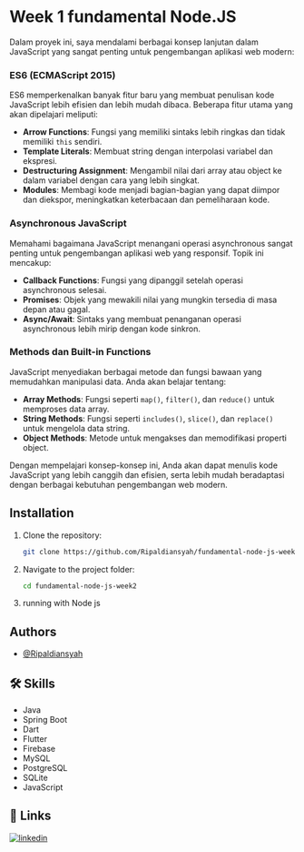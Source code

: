 # Week 1 fundamental Node.JS

Dalam proyek ini, saya mendalami berbagai konsep lanjutan dalam JavaScript yang sangat penting untuk pengembangan aplikasi web modern:

### ES6 (ECMAScript 2015)
ES6 memperkenalkan banyak fitur baru yang membuat penulisan kode JavaScript lebih efisien dan lebih mudah dibaca. Beberapa fitur utama yang akan dipelajari meliputi:
- **Arrow Functions**: Fungsi yang memiliki sintaks lebih ringkas dan tidak memiliki `this` sendiri.
- **Template Literals**: Membuat string dengan interpolasi variabel dan ekspresi.
- **Destructuring Assignment**: Mengambil nilai dari array atau object ke dalam variabel dengan cara yang lebih singkat.
- **Modules**: Membagi kode menjadi bagian-bagian yang dapat diimpor dan diekspor, meningkatkan keterbacaan dan pemeliharaan kode.

### Asynchronous JavaScript
Memahami bagaimana JavaScript menangani operasi asynchronous sangat penting untuk pengembangan aplikasi web yang responsif. Topik ini mencakup:
- **Callback Functions**: Fungsi yang dipanggil setelah operasi asynchronous selesai.
- **Promises**: Objek yang mewakili nilai yang mungkin tersedia di masa depan atau gagal.
- **Async/Await**: Sintaks yang membuat penanganan operasi asynchronous lebih mirip dengan kode sinkron.

### Methods dan Built-in Functions
JavaScript menyediakan berbagai metode dan fungsi bawaan yang memudahkan manipulasi data. Anda akan belajar tentang:
- **Array Methods**: Fungsi seperti `map()`, `filter()`, dan `reduce()` untuk memproses data array.
- **String Methods**: Fungsi seperti `includes()`, `slice()`, dan `replace()` untuk mengelola data string.
- **Object Methods**: Metode untuk mengakses dan memodifikasi properti object.

Dengan mempelajari konsep-konsep ini, Anda akan dapat menulis kode JavaScript yang lebih canggih dan efisien, serta lebih mudah beradaptasi dengan berbagai kebutuhan pengembangan web modern.


## Installation

1. Clone the repository:
   ```bash
   git clone https://github.com/Ripaldiansyah/fundamental-node-js-week2.git

2. Navigate to the project folder:
    ```bash
    cd fundamental-node-js-week2
    
3. running with Node js
## Authors

- [@Ripaldiansyah](https://github.com/Ripaldiansyah)


## 🛠 Skills
- Java
- Spring Boot
- Dart
- Flutter
- Firebase
- MySQL
- PostgreSQL
- SQLite
- JavaScript


## 🔗 Links
[![linkedin](https://img.shields.io/badge/linkedin-0A66C2?style=for-the-badge&logo=linkedin&logoColor=white)](https://www.linkedin.com/in/ripaldiansyah/)



